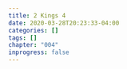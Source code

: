 ```yaml
---
title: 2 Kings 4
date: 2020-03-28T20:23:33-04:00
categories: []
tags: []
chapter: "004"
inprogress: false
---
```


